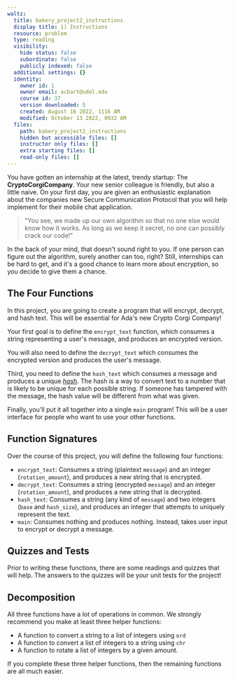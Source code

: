 ```yaml
---
waltz:
  title: bakery_project2_instructions
  display title: 1) Instructions
  resource: problem
  type: reading
  visibility:
    hide status: false
    subordinate: false
    publicly indexed: false
  additional settings: {}
  identity:
    owner id: 1
    owner email: acbart@udel.edu
    course id: 37
    version downloaded: 5
    created: August 16 2022, 1116 AM
    modified: October 13 2022, 0932 AM
  files:
    path: bakery_project2_instructions
    hidden but accessible files: []
    instructor only files: []
    extra starting files: []
    read-only files: []
---
```

You have gotten an internship at the latest, trendy startup: The **CryptoCorgiCompany**. Your new senior colleague is friendly, but also a little naive. On your first day, you are given an enthusiastic explanation about the companies new Secure Communication Protocol that you will help implement for their mobile chat application.

> "You see, we made up our own algorithm so that no one else would know how it works. As long as we keep it secret, no one can possibly crack our code!"

In the back of your mind, that doesn't sound right to you. If one person can figure out the algorithm, surely another can too, right? Still, internships can be hard to get, and it's a good chance to learn more about encryption, so you decide to give them a chance.

## The Four Functions

In this project, you are going to create a program that will encrypt, decrypt, and hash text. This will be essential for
Ada's new Crypto Corgi Company!

Your first goal is to define the `encrypt_text` function, which consumes a string representing a user's message, and
produces an encrypted version.

You will also need to define the `decrypt_text` which consumes the encrypted version and produces the user's message.

Third, you need to define the `hash_text` which consumes a message and produces a unique [_hash_](https://simple.wikipedia.org/wiki/Cryptographic_hash_function). The hash is a way to convert text to a number that is likely to be unique for each possible string. If someone has tampered with the message, the hash value will be different from what was given.

Finally, you'll put it all together into a single `main` program! This will be a user interface for people who want to use your other functions.

## Function Signatures

Over the course of this project, you will define the following four functions:

  * `encrypt_text`: Consumes a string (plaintext `message`) and an integer (`rotation_amount`), and produces a new string that is encrypted.
  * `decrypt_text`: Consumes a string (encrypted `message`) and an integer (`rotation_amount`), and produces a new string that is decrypted.
  * `hash_text`: Consumes a string (any kind of `message`) and two integers (`base` and `hash_size`), and produces an integer that attempts to uniquely represent the text.
  * `main`: Consumes nothing and produces nothing. Instead, takes user input to encrypt or decrypt a message.

## Quizzes and Tests

Prior to writing these functions, there are some readings and quizzes that will help. The answers to the quizzes will be your unit tests for the project!

## Decomposition

All three functions have a lot of operations in common. We strongly recommend you make at least three helper functions:

  * A function to convert a string to a list of integers using `ord`
  * A function to convert a list of integers to a string using `chr`
  * A function to rotate a list of integers by a given amount.

If you complete these three helper functions, then the remaining functions are all much easier.

